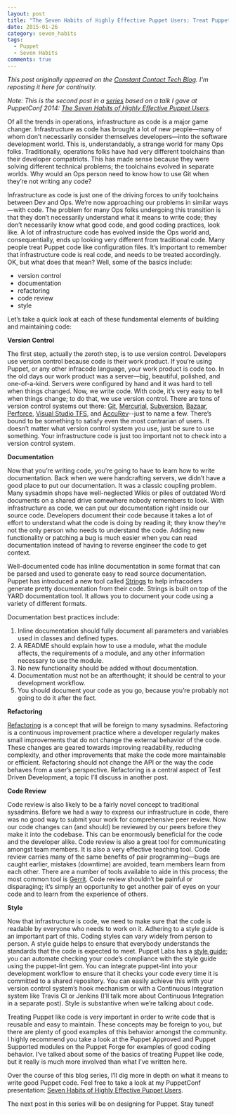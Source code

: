```yaml
---
layout: post
title: "The Seven Habits of Highly Effective Puppet Users: Treat Puppet like code"
date: 2015-01-26
category: seven_habits
tags:
  - Puppet
  - Seven Habits
comments: true
---
```


*This post originally appeared on the [Constant Contact Tech Blog](http://techblog.constantcontact.com/software-development/treat-puppet-like-code/). I'm reposting it here for continuity.*

*Note: This is the second post in a [series](http://blog.danzilio.net/tags.html#Seven+Habits) based on a talk I gave at PuppetConf 2014: [The Seven Habits of Highly Effective Puppet Users](https://puppetlabs.com/presentations/seven-habits-highly-effective-puppet-users-david-danzilio-constant-contact).*

Of all the trends in operations, infrastructure as code is a major game changer. Infrastructure as code has brought a lot of new people—many of whom don’t necessarily consider themselves developers—into the software development world. This is, understandably, a strange world for many Ops folks. Traditionally, operations folks have had very different toolchains than their developer compatriots. This has made sense because they were solving different technical problems; the toolchains evolved in separate worlds. Why would an Ops person need to know how to use Git when they’re not writing any code?

Infrastructure as code is just one of the driving forces to unify toolchains between Dev and Ops. We’re now approaching our problems in similar ways—with code. The problem for many Ops folks undergoing this transition is that they don’t necessarily understand what it means to write code; they don’t necessarily know what good code, and good coding practices, look like. A lot of infrastructure code has evolved inside the Ops world and, consequentially, ends up looking very different from traditional code. Many people treat Puppet code like configuration files. It’s important to remember that infrastructure code is real code, and needs to be treated accordingly. OK, but what does that mean? Well, some of the basics include:

- version control
- documentation
- refactoring
- code review
- style

Let’s take a quick look at each of these fundamental elements of building and maintaining code:

**Version Control**

The first step, actually the zeroth step, is to use version control. Developers use version control because code is their work product. If you’re using Puppet, or any other infracode language, your work product is code too. In the old days our work product was a server—big, beautiful, polished, and one-of-a-kind. Servers were configured by hand and it was hard to tell when things changed. Now, we write code. With code, it’s very easy to tell when things change; to do that, we use version control. There are tons of version control systems out there: [Git](http://git-scm.com/), [Mercurial](http://mercurial.selenic.com/), [Subversion](https://subversion.apache.org/), [Bazaar](http://bazaar.canonical.com/en/), [Perforce](http://www.perforce.com/), [Visual Studio TFS](http://www.visualstudio.com/en-us/products/tfs-overview-vs.aspx), and [AccuRev](http://www.accurev.com/)--just to name a few. There’s bound to be something to satisfy even the most contrarian of users. It doesn’t matter what version control system you use, just be sure to use something. Your infrastructure code is just too important not to check into a version control system.

**Documentation**

Now that you’re writing code, you’re going to have to learn how to write documentation. Back when we were handcrafting servers, we didn’t have a good place to put our documentation. It was a classic coupling problem. Many sysadmin shops have well-neglected Wikis or piles of outdated Word documents on a shared drive somewhere nobody remembers to look. With infrastructure as code, we can put our documentation right inside our source code. Developers document their code because it takes a lot of effort to understand what the code is doing by reading it; they know they’re not the only person who needs to understand the code. Adding new functionality or patching a bug is much easier when you can read documentation instead of having to reverse engineer the code to get context.

Well-documented code has inline documentation in some format that can be parsed and used to generate easy to read source documentation. Puppet has introduced a new tool called [Strings](https://forge.puppetlabs.com/puppetlabs/strings) to help infracoders generate pretty documentation from their code. Strings is built on top of the YARD documentation tool. It allows you to document your code using a variety of different formats.

Documentation best practices include:

1. Inline documentation should fully document all parameters and variables used in classes and defined types.
2. A README should explain how to use a module, what the module affects, the requirements of a module, and any other information necessary to use the module.
3. No new functionality should be added without documentation.
4. Documentation must not be an afterthought; it should be central to your development workflow.
5. You should document your code as you go, because you’re probably not going to do it after the fact.

**Refactoring**

[Refactoring](http://en.wikipedia.org/wiki/Code_refactoring) is a concept that will be foreign to many sysadmins. Refactoring is a continuous improvement practice where a developer regularly makes small improvements that do not change the external behavior of the code. These changes are geared towards improving readability, reducing complexity, and other improvements that make the code more maintainable or efficient. Refactoring should not change the API or the way the code behaves from a user’s perspective. Refactoring is a central aspect of Test Driven Development, a topic I’ll discuss in another post.

**Code Review**

Code review is also likely to be a fairly novel concept to traditional sysadmins. Before we had a way to express our infrastructure in code, there was no good way to submit your work for comprehensive peer review. Now our code changes can (and should) be reviewed by our peers before they make it into the codebase. This can be enormously beneficial for the code and the developer alike. Code review is also a great tool for communicating amongst team members. It is also a very effective teaching tool. Code review carries many of the same benefits of pair programming—bugs are caught earlier, mistakes (downtime) are avoided, team members learn from each other. There are a number of tools available to aide in this process; the most common tool is [Gerrit](https://code.google.com/p/gerrit/). Code review shouldn’t be painful or disparaging; it’s simply an opportunity to get another pair of eyes on your code and to learn from the experience of others.

**Style**

Now that infrastructure is code, we need to make sure that the code is readable by everyone who needs to work on it. Adhering to a style guide is an important part of this. Coding styles can vary widely from person to person. A style guide helps to ensure that everybody understands the standards that the code is expected to meet. Puppet Labs has a [style guide](https://docs.puppetlabs.com/guides/style_guide.html); you can automate checking your code’s compliance with the style guide using the puppet-lint gem. You can integrate puppet-lint into your development workflow to ensure that it checks your code every time it is committed to a shared repository. You can easily achieve this with your version control system’s hook mechanism or with a Continuous Integration system like Travis CI or Jenkins (I’ll talk more about Continuous Integration in a separate post). Style is substantive when we’re talking about code.

Treating Puppet like code is very important in order to write code that is reusable and easy to maintain. These concepts may be foreign to you, but there are plenty of good examples of this behavior amongst the community. I highly recommend you take a look at the Puppet Approved and Puppet Supported modules on the Puppet Forge for examples of good coding behavior. I’ve talked about some of the basics of treating Puppet like code, but it really is much more involved than what I’ve written here.

Over the course of this blog series, I’ll dig more in depth on what it means to write good Puppet code. Feel free to take a look at my PuppetConf presentation: [Seven Habits of Highly Effective Puppet Users](https://puppetlabs.com/presentations/seven-habits-highly-effective-puppet-users-david-danzilio-constant-contact).

The next post in this series will be on designing for Puppet. Stay tuned!